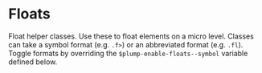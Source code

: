 # Floats

Float helper classes. Use these to float elements on a micro level.
Classes can take a symbol format (e.g. `.f>`) or an abbreviated format (e.g. `.fl`). Toggle formats by overriding the `$plump-enable-floats--symbol` variable defined below.